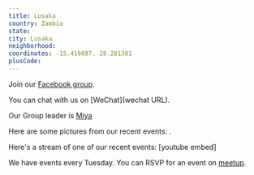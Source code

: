 ```yaml
---
title: Lusaka
country: Zambia
state: 
city: Lusaka
neighborhood: 
coordinates: -15.416697, 28.281381
plusCode:
---
```

Join our [Facebook group](https://www.facebook.com/groups/free.code.camp.lusaka).

You can chat with us on [WeChat](wechat URL).

Our Group leader is [Miya](freecodecamp.org/miya)

Here are some pictures from our recent events:
![]().

Here's a stream of one of our recent events:
[youtube embed]

We have events every Tuesday. You can RSVP for an event on [meetup](meetupurl).
